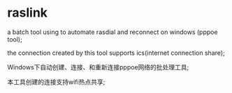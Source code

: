 # raslink
a batch tool using to automate rasdial and reconnect on windows (pppoe tool);

the connection created by this tool supports ics(internet connection share);

Windows下自动创建、连接、和重新连接pppoe网络的批处理工具;

本工具创建的连接支持wifi热点共享;
